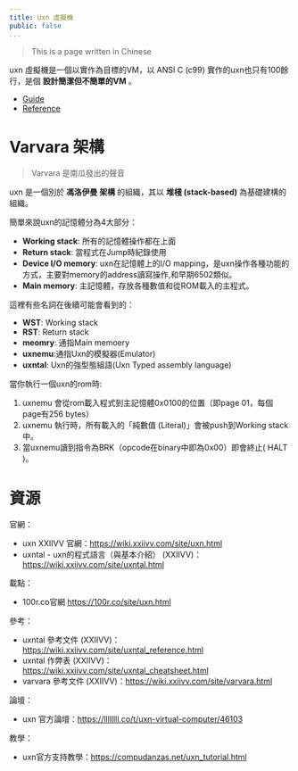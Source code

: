 ```yaml
---
title: Uxn 虛擬機
public: false
...
```


> This is a page written in Chinese

uxn 虛擬機是一個以實作為目標的VM，以 ANSI C (c99) 實作的uxn也只有100餘行，是個 **設計簡潔但不簡單的VM** 。

* [Guide](/uxn-guide)
* [Reference](/uxn-reference)

# Varvara 架構

> Varvara 是南瓜發出的聲音

uxn 是一個別於 **馮洛伊曼 架構** 的組織，其以 **堆棧 (stack-based)** 為基礎建構的組織。

簡單來說uxn的記憶體分為4大部分：

* **Working stack**: 所有的記憶體操作都在上面
* **Return stack**: 當程式在Jump時紀錄使用
* **Device I/O memory**: uxn在記憶體上的I/O mapping，是uxn操作各種功能的方式，主要對memory的address讀寫操作,和早期6502類似。
* **Main memory**: 主記憶體，存放各種數值和從ROM載入的主程式。

這裡有些名詞在後續可能會看到的：

* **WST**: Working stack
* **RST**: Return stack
* **meomry**: 通指Main memoery
* **uxnemu**:通指Uxn的模擬器(Emulator)
* **uxntal**: Uxn的強型態組語(Uxn Typed assembly language)

當你執行一個uxn的rom時:

1. uxnemu 會從rom載入程式到主記憶體0x0100的位置（即page 01，每個page有256 bytes）
2. uxnemu 執行時，所有載入的「純數值 (Literal)」會被push到Working stack中。
3. 當uxnemu讀到指令為BRK（opcode在binary中即為0x00）即會終止( HALT )。

# 資源

官網：

* uxn XXIIVV 官網：https://wiki.xxiivv.com/site/uxn.html
* uxntal - uxn的程式語言（與基本介紹） (XXIIVV)：https://wiki.xxiivv.com/site/uxntal.html

載點：

* 100r.co官網 https://100r.co/site/uxn.html

參考：

* uxntal 參考文件 (XXIIVV)：https://wiki.xxiivv.com/site/uxntal_reference.html
* uxntal 作弊表 (XXIIVV)：https://wiki.xxiivv.com/site/uxntal_cheatsheet.html
* varvara 參考文件 (XXIIVV)：https://wiki.xxiivv.com/site/varvara.html

論壇：

* uxn 官方論壇：https://llllllll.co/t/uxn-virtual-computer/46103

教學：

* uxn官方支持教學：https://compudanzas.net/uxn_tutorial.html

